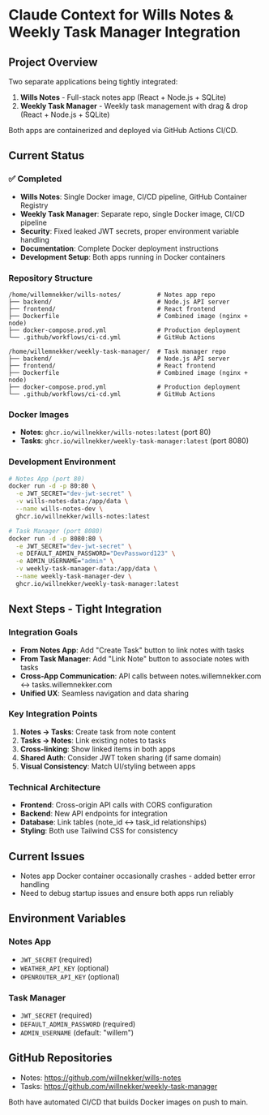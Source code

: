 # Claude Context for Wills Notes & Weekly Task Manager Integration

## Project Overview
Two separate applications being tightly integrated:

1. **Wills Notes** - Full-stack notes app (React + Node.js + SQLite)
2. **Weekly Task Manager** - Weekly task management with drag & drop (React + Node.js + SQLite)

Both apps are containerized and deployed via GitHub Actions CI/CD.

## Current Status

### ✅ Completed
- **Wills Notes**: Single Docker image, CI/CD pipeline, GitHub Container Registry
- **Weekly Task Manager**: Separate repo, single Docker image, CI/CD pipeline  
- **Security**: Fixed leaked JWT secrets, proper environment variable handling
- **Documentation**: Complete Docker deployment instructions
- **Development Setup**: Both apps running in Docker containers

### Repository Structure
```
/home/willemnekker/wills-notes/          # Notes app repo
├── backend/                             # Node.js API server
├── frontend/                            # React frontend  
├── Dockerfile                           # Combined image (nginx + node)
├── docker-compose.prod.yml              # Production deployment
└── .github/workflows/ci-cd.yml          # GitHub Actions

/home/willemnekker/weekly-task-manager/  # Task manager repo
├── backend/                             # Node.js API server
├── frontend/                            # React frontend
├── Dockerfile                           # Combined image (nginx + node)
├── docker-compose.prod.yml              # Production deployment
└── .github/workflows/ci-cd.yml          # GitHub Actions
```

### Docker Images
- **Notes**: `ghcr.io/willnekker/wills-notes:latest` (port 80)
- **Tasks**: `ghcr.io/willnekker/weekly-task-manager:latest` (port 8080)

### Development Environment
```bash
# Notes App (port 80)
docker run -d -p 80:80 \
  -e JWT_SECRET="dev-jwt-secret" \
  -v wills-notes-data:/app/data \
  --name wills-notes-dev \
  ghcr.io/willnekker/wills-notes:latest

# Task Manager (port 8080) 
docker run -d -p 8080:80 \
  -e JWT_SECRET="dev-jwt-secret" \
  -e DEFAULT_ADMIN_PASSWORD="DevPassword123" \
  -e ADMIN_USERNAME="admin" \
  -v weekly-task-manager-data:/app/data \
  --name weekly-task-manager-dev \
  ghcr.io/willnekker/weekly-task-manager:latest
```

## Next Steps - Tight Integration

### Integration Goals
- **From Notes App**: Add "Create Task" button to link notes with tasks
- **From Task Manager**: Add "Link Note" button to associate notes with tasks
- **Cross-App Communication**: API calls between notes.willemnekker.com ↔ tasks.willemnekker.com
- **Unified UX**: Seamless navigation and data sharing

### Key Integration Points
1. **Notes → Tasks**: Create task from note content
2. **Tasks → Notes**: Link existing notes to tasks  
3. **Cross-linking**: Show linked items in both apps
4. **Shared Auth**: Consider JWT token sharing (if same domain)
5. **Visual Consistency**: Match UI/styling between apps

### Technical Architecture
- **Frontend**: Cross-origin API calls with CORS configuration
- **Backend**: New API endpoints for integration
- **Database**: Link tables (note_id ↔ task_id relationships)
- **Styling**: Both use Tailwind CSS for consistency

## Current Issues
- Notes app Docker container occasionally crashes - added better error handling
- Need to debug startup issues and ensure both apps run reliably

## Environment Variables

### Notes App
- `JWT_SECRET` (required)
- `WEATHER_API_KEY` (optional)  
- `OPENROUTER_API_KEY` (optional)

### Task Manager  
- `JWT_SECRET` (required)
- `DEFAULT_ADMIN_PASSWORD` (required)
- `ADMIN_USERNAME` (default: "willem")

## GitHub Repositories
- Notes: https://github.com/willnekker/wills-notes
- Tasks: https://github.com/willnekker/weekly-task-manager

Both have automated CI/CD that builds Docker images on push to main.